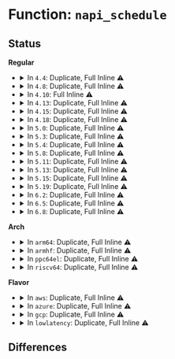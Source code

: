 # Function: <code>napi_schedule</code>

## Status
<b>Regular</b>
<ul>
<li>
<details>
<summary>In <code>4.4</code>: Duplicate, Full Inline ⚠️</summary>

**Collision:** Static Duplication

**Inline:** Full

**Transformation:** False

**Instances:**

```
In drivers/net/virtio_net.c (ffffffff815f0e5d)
Location: include/linux/netdevice.h:422
Inline: True
Inline callers:
  - drivers/net/virtio_net.c:virtnet_netpoll
```
```
In drivers/net/xen-netfront.c (ffffffff815fbe7c)
Location: include/linux/netdevice.h:422
Inline: True
Inline callers:
  - drivers/net/xen-netfront.c:xennet_poll
  - drivers/net/xen-netfront.c:rx_refill_timeout
  - drivers/net/xen-netfront.c:xennet_rx_interrupt
  - drivers/net/xen-netfront.c:xennet_open
```
```
In net/core/dev.c (ffffffff81718e9c)
Location: include/linux/netdevice.h:422
Inline: True
Inline callers:
  - net/core/dev.c:napi_watchdog
```
</details>
</li>
<li>
<details>
<summary>In <code>4.8</code>: Duplicate, Full Inline ⚠️</summary>

**Collision:** Static Duplication

**Inline:** Full

**Transformation:** False

**Instances:**

```
In drivers/net/virtio_net.c (ffffffff8165081d)
Location: include/linux/netdevice.h:427
Inline: True
Inline callers:
  - drivers/net/virtio_net.c:virtnet_netpoll
```
```
In drivers/net/xen-netfront.c (ffffffff8165d287)
Location: include/linux/netdevice.h:427
Inline: True
Inline callers:
  - drivers/net/xen-netfront.c:xennet_rx_interrupt
  - drivers/net/xen-netfront.c:xennet_poll
  - drivers/net/xen-netfront.c:xennet_open
  - drivers/net/xen-netfront.c:rx_refill_timeout
```
```
In net/core/dev.c (ffffffff817815bc)
Location: include/linux/netdevice.h:427
Inline: True
Inline callers:
  - net/core/dev.c:napi_watchdog
  - net/core/dev.c:sk_busy_loop
```
</details>
</li>
<li>
<details>
<summary>In <code>4.10</code>: Full Inline ⚠️</summary>

**Collision:** Unique Static

**Inline:** Full

**Transformation:** False

**Instances:**

```
In drivers/net/xen-netfront.c (ffffffff8168b090)
Location: include/linux/netdevice.h:427
Inline: True
Inline callers:
  - drivers/net/xen-netfront.c:xennet_rx_interrupt
  - drivers/net/xen-netfront.c:xennet_poll
  - drivers/net/xen-netfront.c:xennet_open
  - drivers/net/xen-netfront.c:rx_refill_timeout
```
</details>
</li>
<li>
<details>
<summary>In <code>4.13</code>: Duplicate, Full Inline ⚠️</summary>

**Collision:** Static Duplication

**Inline:** Full

**Transformation:** False

**Instances:**

```
In drivers/net/xen-netfront.c (ffffffff816a02e0)
Location: include/linux/netdevice.h:428
Inline: True
Inline callers:
  - drivers/net/xen-netfront.c:xennet_rx_interrupt
  - drivers/net/xen-netfront.c:xennet_poll
  - drivers/net/xen-netfront.c:xennet_open
  - drivers/net/xen-netfront.c:rx_refill_timeout
```
```
In net/core/gro_cells.c (ffffffff817f992e)
Location: include/linux/netdevice.h:428
Inline: True
Inline callers:
  - net/core/gro_cells.c:gro_cells_receive
```
</details>
</li>
<li>
<details>
<summary>In <code>4.15</code>: Duplicate, Full Inline ⚠️</summary>

**Collision:** Static Duplication

**Inline:** Full

**Transformation:** False

**Instances:**

```
In drivers/net/tun.c (ffffffff816ff818)
Location: include/linux/netdevice.h:428
Inline: True
Inline callers:
  - drivers/net/tun.c:tun_get_user
```
```
In drivers/net/xen-netfront.c (ffffffff8170b4a0)
Location: include/linux/netdevice.h:428
Inline: True
Inline callers:
  - drivers/net/xen-netfront.c:xennet_rx_interrupt
  - drivers/net/xen-netfront.c:xennet_poll
  - drivers/net/xen-netfront.c:xennet_open
  - drivers/net/xen-netfront.c:rx_refill_timeout
```
```
In net/core/gro_cells.c (ffffffff8187724e)
Location: include/linux/netdevice.h:428
Inline: True
Inline callers:
  - net/core/gro_cells.c:gro_cells_receive
```
</details>
</li>
<li>
<details>
<summary>In <code>4.18</code>: Duplicate, Full Inline ⚠️</summary>

**Collision:** Static Duplication

**Inline:** Full

**Transformation:** False

**Instances:**

```
In drivers/net/tun.c (ffffffff8173f3ca)
Location: include/linux/netdevice.h:430
Inline: True
Inline callers:
  - drivers/net/tun.c:tun_get_user
```
```
In drivers/net/xen-netfront.c (ffffffff8174a190)
Location: include/linux/netdevice.h:430
Inline: True
Inline callers:
  - drivers/net/xen-netfront.c:xennet_rx_interrupt
  - drivers/net/xen-netfront.c:xennet_poll
  - drivers/net/xen-netfront.c:rx_refill_timeout
```
```
In net/core/gro_cells.c (ffffffff818c897f)
Location: include/linux/netdevice.h:430
Inline: True
Inline callers:
  - net/core/gro_cells.c:gro_cells_receive
```
</details>
</li>
<li>
<details>
<summary>In <code>5.0</code>: Duplicate, Full Inline ⚠️</summary>

**Collision:** Static Duplication

**Inline:** Full

**Transformation:** False

**Instances:**

```
In drivers/net/tun.c (ffffffff81763376)
Location: include/linux/netdevice.h:441
Inline: True
Inline callers:
  - drivers/net/tun.c:tun_get_user
```
```
In drivers/net/xen-netfront.c (ffffffff8176e320)
Location: include/linux/netdevice.h:441
Inline: True
Inline callers:
  - drivers/net/xen-netfront.c:xennet_rx_interrupt
  - drivers/net/xen-netfront.c:xennet_poll
  - drivers/net/xen-netfront.c:rx_refill_timeout
```
```
In net/core/gro_cells.c (ffffffff818f38bd)
Location: include/linux/netdevice.h:441
Inline: True
Inline callers:
  - net/core/gro_cells.c:gro_cells_receive
```
</details>
</li>
<li>
<details>
<summary>In <code>5.3</code>: Duplicate, Full Inline ⚠️</summary>

**Collision:** Static Duplication

**Inline:** Full

**Transformation:** False

**Instances:**

```
In drivers/net/tun.c (ffffffff817a1072)
Location: include/linux/netdevice.h:438
Inline: True
Inline callers:
  - drivers/net/tun.c:tun_get_user
```
```
In drivers/net/xen-netfront.c (ffffffff817ab311)
Location: include/linux/netdevice.h:438
Inline: True
Inline callers:
  - drivers/net/xen-netfront.c:xennet_rx_interrupt
  - drivers/net/xen-netfront.c:xennet_poll
  - drivers/net/xen-netfront.c:rx_refill_timeout
```
```
In net/core/gro_cells.c (ffffffff81952761)
Location: include/linux/netdevice.h:438
Inline: True
Inline callers:
  - net/core/gro_cells.c:gro_cells_receive
```
</details>
</li>
<li>
<details>
<summary>In <code>5.4</code>: Duplicate, Full Inline ⚠️</summary>

**Collision:** Static Duplication

**Inline:** Full

**Transformation:** False

**Instances:**

```
In drivers/net/tun.c (ffffffff817c6044)
Location: include/linux/netdevice.h:442
Inline: True
Inline callers:
  - drivers/net/tun.c:tun_get_user
```
```
In drivers/net/xen-netfront.c (ffffffff817ced51)
Location: include/linux/netdevice.h:442
Inline: True
Inline callers:
  - drivers/net/xen-netfront.c:xennet_rx_interrupt
  - drivers/net/xen-netfront.c:xennet_poll
  - drivers/net/xen-netfront.c:rx_refill_timeout
```
```
In net/core/gro_cells.c (ffffffff81988ab1)
Location: include/linux/netdevice.h:442
Inline: True
Inline callers:
  - net/core/gro_cells.c:gro_cells_receive
```
</details>
</li>
<li>
<details>
<summary>In <code>5.8</code>: Duplicate, Full Inline ⚠️</summary>

**Collision:** Static Duplication

**Inline:** Full

**Transformation:** False

**Instances:**

```
In drivers/net/tun.c (ffffffff8188e1b7)
Location: include/linux/netdevice.h:447
Inline: True
Inline callers:
  - drivers/net/tun.c:tun_get_user
```
```
In drivers/net/xen-netfront.c (ffffffff81898ed1)
Location: include/linux/netdevice.h:447
Inline: True
Inline callers:
  - drivers/net/xen-netfront.c:xennet_rx_interrupt
  - drivers/net/xen-netfront.c:xennet_poll
  - drivers/net/xen-netfront.c:xennet_open
  - drivers/net/xen-netfront.c:rx_refill_timeout
```
```
In net/core/gro_cells.c (ffffffff81a60725)
Location: include/linux/netdevice.h:447
Inline: True
Inline callers:
  - net/core/gro_cells.c:gro_cells_receive
```
</details>
</li>
<li>
<details>
<summary>In <code>5.11</code>: Duplicate, Full Inline ⚠️</summary>

**Collision:** Static Duplication

**Inline:** Full

**Transformation:** False

**Instances:**

```
In drivers/net/tun.c (ffffffff8189c712)
Location: include/linux/netdevice.h:456
Inline: True
Inline callers:
  - drivers/net/tun.c:tun_get_user
```
```
In drivers/net/xen-netfront.c (ffffffff818a73d1)
Location: include/linux/netdevice.h:456
Inline: True
Inline callers:
  - drivers/net/xen-netfront.c:xennet_rx_interrupt
  - drivers/net/xen-netfront.c:xennet_poll
  - drivers/net/xen-netfront.c:xennet_open
  - drivers/net/xen-netfront.c:rx_refill_timeout
```
```
In net/core/dev.c (ffffffff81a0be14)
Location: include/linux/netdevice.h:456
Inline: True
Inline callers:
  - net/core/dev.c:napi_poll
```
```
In net/core/gro_cells.c (ffffffff81a68fbe)
Location: include/linux/netdevice.h:456
Inline: True
Inline callers:
  - net/core/gro_cells.c:gro_cells_receive
```
</details>
</li>
<li>
<details>
<summary>In <code>5.13</code>: Duplicate, Full Inline ⚠️</summary>

**Collision:** Static Duplication

**Inline:** Full

**Transformation:** False

**Instances:**

```
In drivers/net/tun.c (ffffffff8187ec75)
Location: include/linux/netdevice.h:460
Inline: True
Inline callers:
  - drivers/net/tun.c:tun_get_user
```
```
In drivers/net/xen-netfront.c (ffffffff8188abb1)
Location: include/linux/netdevice.h:460
Inline: True
Inline callers:
  - drivers/net/xen-netfront.c:xennet_rx_interrupt
  - drivers/net/xen-netfront.c:xennet_poll
  - drivers/net/xen-netfront.c:xennet_open
  - drivers/net/xen-netfront.c:rx_refill_timeout
```
```
In net/core/dev.c (ffffffff819f2df3)
Location: include/linux/netdevice.h:460
Inline: True
Inline callers:
  - net/core/dev.c:__napi_poll
```
```
In net/core/gro_cells.c (ffffffff81a4c37e)
Location: include/linux/netdevice.h:460
Inline: True
Inline callers:
  - net/core/gro_cells.c:gro_cells_receive
```
```
In net/mptcp/protocol.c (ffffffff81bb0942)
Location: include/linux/netdevice.h:460
Inline: True
Inline callers:
  - net/mptcp/protocol.c:__mptcp_check_push
  - net/mptcp/protocol.c:__mptcp_subflow_push_pending
```
</details>
</li>
<li>
<details>
<summary>In <code>5.15</code>: Duplicate, Full Inline ⚠️</summary>

**Collision:** Static Duplication

**Inline:** Full

**Transformation:** False

**Instances:**

```
In drivers/net/tun.c (ffffffff8191046f)
Location: include/linux/netdevice.h:453
Inline: True
Inline callers:
  - drivers/net/tun.c:tun_get_user
```
```
In drivers/net/xen-netfront.c (ffffffff8191e205)
Location: include/linux/netdevice.h:453
Inline: True
Inline callers:
  - drivers/net/xen-netfront.c:xennet_handle_rx
  - drivers/net/xen-netfront.c:xennet_poll
  - drivers/net/xen-netfront.c:xennet_open
  - drivers/net/xen-netfront.c:rx_refill_timeout
```
```
In net/core/dev.c (ffffffff81aa3c63)
Location: include/linux/netdevice.h:453
Inline: True
Inline callers:
  - net/core/dev.c:__napi_poll
```
```
In net/core/gro_cells.c (ffffffff81b0482e)
Location: include/linux/netdevice.h:453
Inline: True
Inline callers:
  - net/core/gro_cells.c:gro_cells_receive
```
```
In net/mptcp/protocol.c (ffffffff81c7e962)
Location: include/linux/netdevice.h:453
Inline: True
Inline callers:
  - net/mptcp/protocol.c:__mptcp_check_push
  - net/mptcp/protocol.c:__mptcp_subflow_push_pending
```
```
In net/mptcp/options.c (ffffffff81c83dfa)
Location: include/linux/netdevice.h:453
Inline: True
```
</details>
</li>
<li>
<details>
<summary>In <code>5.19</code>: Duplicate, Full Inline ⚠️</summary>

**Collision:** Static Duplication

**Inline:** Full

**Transformation:** False

**Instances:**

```
In drivers/net/tun.c (ffffffff81a67914)
Location: include/linux/netdevice.h:465
Inline: True
Inline callers:
  - drivers/net/tun.c:tun_sendmsg
  - drivers/net/tun.c:tun_get_user
```
```
In drivers/net/xen-netfront.c (ffffffff81a726e8)
Location: include/linux/netdevice.h:465
Inline: True
Inline callers:
  - drivers/net/xen-netfront.c:xennet_handle_rx
  - drivers/net/xen-netfront.c:xennet_poll
  - drivers/net/xen-netfront.c:xennet_open
  - drivers/net/xen-netfront.c:rx_refill_timeout
```
```
In net/core/dev.c (ffffffff81c1c648)
Location: include/linux/netdevice.h:465
Inline: True
Inline callers:
  - net/core/dev.c:__napi_poll
```
```
In net/core/gro_cells.c (ffffffff81c8a0e1)
Location: include/linux/netdevice.h:465
Inline: True
Inline callers:
  - net/core/gro_cells.c:gro_cells_receive
```
```
In net/mptcp/protocol.c (ffffffff81e240f0)
Location: include/linux/netdevice.h:465
Inline: True
Inline callers:
  - net/mptcp/protocol.c:__mptcp_check_push
  - net/mptcp/protocol.c:__mptcp_subflow_push_pending
```
```
In net/mptcp/options.c (ffffffff81e29f88)
Location: include/linux/netdevice.h:465
Inline: True
```
</details>
</li>
<li>
<details>
<summary>In <code>6.2</code>: Duplicate, Full Inline ⚠️</summary>

**Collision:** Static Duplication

**Inline:** Full

**Transformation:** False

**Instances:**

```
In drivers/net/tun.c (ffffffff81bf33b4)
Location: include/linux/netdevice.h:479
Inline: True
Inline callers:
  - drivers/net/tun.c:tun_sendmsg
  - drivers/net/tun.c:tun_get_user
```
```
In drivers/net/xen-netfront.c (ffffffff81c06118)
Location: include/linux/netdevice.h:479
Inline: True
Inline callers:
  - drivers/net/xen-netfront.c:xennet_handle_rx
  - drivers/net/xen-netfront.c:xennet_poll
  - drivers/net/xen-netfront.c:xennet_open
  - drivers/net/xen-netfront.c:rx_refill_timeout
```
```
In net/core/dev.c (ffffffff81dcd695)
Location: include/linux/netdevice.h:479
Inline: True
Inline callers:
  - net/core/dev.c:__napi_poll
```
```
In net/core/gro_cells.c (ffffffff81e44cc1)
Location: include/linux/netdevice.h:479
Inline: True
Inline callers:
  - net/core/gro_cells.c:gro_cells_receive
```
```
In net/mptcp/protocol.c (ffffffff81ff8fbe)
Location: include/linux/netdevice.h:479
Inline: True
Inline callers:
  - net/mptcp/protocol.c:__mptcp_subflow_push_pending
```
```
In net/mptcp/options.c (ffffffff82002098)
Location: include/linux/netdevice.h:479
Inline: True
```
</details>
</li>
<li>
<details>
<summary>In <code>6.5</code>: Duplicate, Full Inline ⚠️</summary>

**Collision:** Static Duplication

**Inline:** Full

**Transformation:** False

**Instances:**

```
In drivers/net/tun.c (ffffffff81c4ba77)
Location: include/linux/netdevice.h:488
Inline: True
Inline callers:
  - drivers/net/tun.c:tun_sendmsg
  - drivers/net/tun.c:tun_get_user
```
```
In drivers/net/xen-netfront.c (ffffffff81c6b808)
Location: include/linux/netdevice.h:488
Inline: True
Inline callers:
  - drivers/net/xen-netfront.c:xennet_handle_rx
  - drivers/net/xen-netfront.c:xennet_poll
  - drivers/net/xen-netfront.c:xennet_open
  - drivers/net/xen-netfront.c:rx_refill_timeout
```
```
In net/core/dev.c (ffffffff81e3e1fa)
Location: include/linux/netdevice.h:488
Inline: True
Inline callers:
  - net/core/dev.c:__napi_poll
```
```
In net/core/gro_cells.c (ffffffff81e9fac1)
Location: include/linux/netdevice.h:488
Inline: True
Inline callers:
  - net/core/gro_cells.c:gro_cells_receive
```
```
In net/mptcp/protocol.c (ffffffff820754a9)
Location: include/linux/netdevice.h:488
Inline: True
Inline callers:
  - net/mptcp/protocol.c:__mptcp_subflow_push_pending
```
```
In net/mptcp/options.c (ffffffff8207dca8)
Location: include/linux/netdevice.h:488
Inline: True
```
</details>
</li>
<li>
<details>
<summary>In <code>6.8</code>: Duplicate, Full Inline ⚠️</summary>

**Collision:** Static Duplication

**Inline:** Full

**Transformation:** False

**Instances:**

```
In drivers/net/tun.c (ffffffff81d01107)
Location: include/linux/netdevice.h:519
Inline: True
Inline callers:
  - drivers/net/tun.c:tun_sendmsg
  - drivers/net/tun.c:tun_get_user
```
```
In drivers/net/xen-netfront.c (ffffffff81d201db)
Location: include/linux/netdevice.h:519
Inline: True
Inline callers:
  - drivers/net/xen-netfront.c:xennet_handle_rx
  - drivers/net/xen-netfront.c:xennet_poll
  - drivers/net/xen-netfront.c:xennet_open
  - drivers/net/xen-netfront.c:rx_refill_timeout
```
```
In net/core/dev.c (ffffffff81efca9d)
Location: include/linux/netdevice.h:519
Inline: True
Inline callers:
  - net/core/dev.c:__napi_poll
```
```
In net/core/gro_cells.c (ffffffff81f6232b)
Location: include/linux/netdevice.h:519
Inline: True
Inline callers:
  - net/core/gro_cells.c:gro_cells_receive
```
```
In net/mptcp/protocol.c (ffffffff8214d8a2)
Location: include/linux/netdevice.h:519
Inline: True
Inline callers:
  - net/mptcp/protocol.c:mptcp_finish_join
  - net/mptcp/protocol.c:__mptcp_subflow_push_pending
```
```
In net/mptcp/subflow.c (ffffffff8214e4f1)
Location: include/linux/netdevice.h:519
Inline: True
Inline callers:
  - net/mptcp/subflow.c:subflow_write_space
```
```
In net/mptcp/options.c (ffffffff82152f81)
Location: include/linux/netdevice.h:519
Inline: True
```
</details>
</li>
</ul>
<b>Arch</b>
<ul>
<li>
<details>
<summary>In <code>arm64</code>: Duplicate, Full Inline ⚠️</summary>

**Collision:** Static Duplication

**Inline:** Full

**Transformation:** False

**Instances:**

```
In drivers/net/tun.c (ffff8000109e1118)
Location: include/linux/netdevice.h:442
Inline: True
Inline callers:
  - drivers/net/tun.c:tun_get_user
```
```
In drivers/net/ethernet/broadcom/bgmac.c (ffff8000109e25e4)
Location: include/linux/netdevice.h:442
Inline: True
Inline callers:
  - drivers/net/ethernet/broadcom/bgmac.c:bgmac_interrupt
```
```
In drivers/net/xen-netfront.c (ffff800010a07270)
Location: include/linux/netdevice.h:442
Inline: True
Inline callers:
  - drivers/net/xen-netfront.c:xennet_rx_interrupt
  - drivers/net/xen-netfront.c:xennet_poll
  - drivers/net/xen-netfront.c:xennet_open
  - drivers/net/xen-netfront.c:rx_refill_timeout
```
```
In net/core/gro_cells.c (ffff800010c30c88)
Location: include/linux/netdevice.h:442
Inline: True
Inline callers:
  - net/core/gro_cells.c:gro_cells_receive
```
</details>
</li>
<li>
<details>
<summary>In <code>armhf</code>: Duplicate, Full Inline ⚠️</summary>

**Collision:** Static Duplication

**Inline:** Full

**Transformation:** False

**Instances:**

```
In drivers/net/tun.c (c0ac5554)
Location: include/linux/netdevice.h:442
Inline: True
Inline callers:
  - drivers/net/tun.c:tun_get_user
```
```
In drivers/net/ethernet/ti/cpsw.c (c0ad3d48)
Location: include/linux/netdevice.h:442
Inline: True
Inline callers:
  - drivers/net/ethernet/ti/cpsw.c:cpsw_rx_interrupt
  - drivers/net/ethernet/ti/cpsw.c:cpsw_tx_interrupt
```
```
In net/core/gro_cells.c (c0d47a88)
Location: include/linux/netdevice.h:442
Inline: True
Inline callers:
  - net/core/gro_cells.c:gro_cells_receive
```
</details>
</li>
<li>
<details>
<summary>In <code>ppc64el</code>: Duplicate, Full Inline ⚠️</summary>

**Collision:** Static Duplication

**Inline:** Full

**Transformation:** False

**Instances:**

```
In drivers/net/tun.c (c000000000aa1ef4)
Location: include/linux/netdevice.h:442
Inline: True
Inline callers:
  - drivers/net/tun.c:tun_get_user
```
```
In net/core/gro_cells.c (c000000000d29a1c)
Location: include/linux/netdevice.h:442
Inline: True
Inline callers:
  - net/core/gro_cells.c:gro_cells_receive
```
</details>
</li>
<li>
<details>
<summary>In <code>riscv64</code>: Duplicate, Full Inline ⚠️</summary>

**Collision:** Static Duplication

**Inline:** Full

**Transformation:** False

**Instances:**

```
In drivers/net/tun.c (ffffffe00062a856)
Location: include/linux/netdevice.h:442
Inline: True
Inline callers:
  - drivers/net/tun.c:tun_get_user
```
```
In net/core/gro_cells.c (ffffffe0007a6b82)
Location: include/linux/netdevice.h:442
Inline: True
Inline callers:
  - net/core/gro_cells.c:gro_cells_receive
```
</details>
</li>
</ul>
<b>Flavor</b>
<ul>
<li>
<details>
<summary>In <code>aws</code>: Duplicate, Full Inline ⚠️</summary>

**Collision:** Static Duplication

**Inline:** Full

**Transformation:** False

**Instances:**

```
In drivers/net/tun.c (ffffffff8178ab24)
Location: include/linux/netdevice.h:442
Inline: True
Inline callers:
  - drivers/net/tun.c:tun_get_user
```
```
In drivers/net/xen-netfront.c (ffffffff81793971)
Location: include/linux/netdevice.h:442
Inline: True
Inline callers:
  - drivers/net/xen-netfront.c:xennet_rx_interrupt
  - drivers/net/xen-netfront.c:xennet_poll
  - drivers/net/xen-netfront.c:rx_refill_timeout
```
```
In net/core/gro_cells.c (ffffffff81928921)
Location: include/linux/netdevice.h:442
Inline: True
Inline callers:
  - net/core/gro_cells.c:gro_cells_receive
```
</details>
</li>
<li>
<details>
<summary>In <code>azure</code>: Duplicate, Full Inline ⚠️</summary>

**Collision:** Static Duplication

**Inline:** Full

**Transformation:** False

**Instances:**

```
In drivers/net/tun.c (ffffffff8176a474)
Location: include/linux/netdevice.h:442
Inline: True
Inline callers:
  - drivers/net/tun.c:tun_get_user
```
```
In net/core/gro_cells.c (ffffffff818e26d1)
Location: include/linux/netdevice.h:442
Inline: True
Inline callers:
  - net/core/gro_cells.c:gro_cells_receive
```
</details>
</li>
<li>
<details>
<summary>In <code>gcp</code>: Duplicate, Full Inline ⚠️</summary>

**Collision:** Static Duplication

**Inline:** Full

**Transformation:** False

**Instances:**

```
In drivers/net/tun.c (ffffffff817baec4)
Location: include/linux/netdevice.h:442
Inline: True
Inline callers:
  - drivers/net/tun.c:tun_get_user
```
```
In drivers/net/xen-netfront.c (ffffffff817c3bd1)
Location: include/linux/netdevice.h:442
Inline: True
Inline callers:
  - drivers/net/xen-netfront.c:xennet_rx_interrupt
  - drivers/net/xen-netfront.c:xennet_poll
  - drivers/net/xen-netfront.c:rx_refill_timeout
```
```
In net/core/gro_cells.c (ffffffff81979ab1)
Location: include/linux/netdevice.h:442
Inline: True
Inline callers:
  - net/core/gro_cells.c:gro_cells_receive
```
</details>
</li>
<li>
<details>
<summary>In <code>lowlatency</code>: Duplicate, Full Inline ⚠️</summary>

**Collision:** Static Duplication

**Inline:** Full

**Transformation:** False

**Instances:**

```
In drivers/net/tun.c (ffffffff817d33ce)
Location: include/linux/netdevice.h:442
Inline: True
Inline callers:
  - drivers/net/tun.c:tun_get_user
```
```
In drivers/net/xen-netfront.c (ffffffff817dde81)
Location: include/linux/netdevice.h:442
Inline: True
Inline callers:
  - drivers/net/xen-netfront.c:xennet_rx_interrupt
  - drivers/net/xen-netfront.c:xennet_poll
  - drivers/net/xen-netfront.c:rx_refill_timeout
```
```
In net/core/gro_cells.c (ffffffff8199bfe2)
Location: include/linux/netdevice.h:442
Inline: True
Inline callers:
  - net/core/gro_cells.c:gro_cells_receive
```
</details>
</li>
</ul>

## Differences
